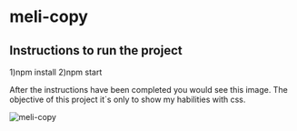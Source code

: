 # meli-copy

## Instructions to run the project
1)npm install
2)npm start

After the instructions have been completed you would see this image. The objective of this project it´s only to show my habilities with css.

![meli-copy](https://user-images.githubusercontent.com/66705822/99187235-21930d00-2734-11eb-9103-d582cb96b03e.png)
